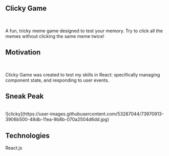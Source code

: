 <h2>Clicky Game</h2><br>
<p>A fun, tricky meme game designed to test your memory. Try to click all the memes without clicking the same meme twice!</p>

<h2>Motivation</h2><br>
<p>Clicky Game was created to test my skills in React: specifically managing component state, and responding to user events.</p>
  
<h2>Sneak Peak</h2><br>
![clicky](https://user-images.githubusercontent.com/53287044/73970913-3906b500-48db-11ea-9b8b-070a2504d6dd.jpg)

<h2>Technologies</h2>
React.js

